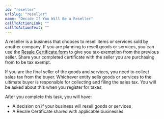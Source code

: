 ```yaml
---
id: "reseller"
urlSlug: "reseller"
name: "Decide If You Will Be a Reseller"
callToActionLink: ""
callToActionText: ""
---
```

A reseller is a business that chooses to resell items or services sold by another company. If you are planning to resell goods or services, you can use the [Resale Certificate form](https://www.state.nj.us/treasury/taxation/pdf/other_forms/sales/st3.pdf) to give you tax-exemption from the previous seller. Share your completed certificate with the seller you are purchasing from to be tax exempt. 

If you are the final seller of the goods and services, you need to collect sales tax from the buyer. Whichever entity sells goods or services to the ultimate buyer is responsible for collecting and filing the sales tax. You will be asked about this when you register for taxes.  

After you complete this task, you will have:
- A decision on if your business will resell goods or services
- A Resale Certificate shared with applicable businesses
